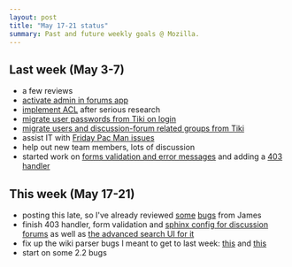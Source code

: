 ```yaml
--- 
layout: post
title: "May 17-21 status"
summary: Past and future weekly goals @ Mozilla.
---
```


## Last week (May 3-7)

* a few reviews
* [activate admin in forums app](https://bugzilla.mozilla.org/show_bug.cgi?id=564101)
* [implement ACL](https://bugzilla.mozilla.org/show_bug.cgi?id=561523) after serious research
* [migrate user passwords from Tiki on login](https://bugzilla.mozilla.org/show_bug.cgi?id=566907)
* [migrate users and discussion-forum related groups from Tiki](https://bugzilla.mozilla.org/show_bug.cgi?id=567291)
* assist IT with [Friday Pac Man issues](https://bugzilla.mozilla.org/show_bug.cgi?id=567409)
* help out new team members, lots of discussion
* started work on [forms validation and error messages](https://bugzilla.mozilla.org/show_bug.cgi?id=566110) and adding a [403 handler](https://bugzilla.mozilla.org/show_bug.cgi?id=567474)

## This week (May 17-21)

* posting this late, so I've already reviewed [some](https://bugzilla.mozilla.org/show_bug.cgi?id=564912) [bugs](https://bugzilla.mozilla.org/show_bug.cgi?id=568067) from James
* finish 403 handler, form validation and [sphinx config for discussion forums](https://bugzilla.mozilla.org/show_bug.cgi?id=562188) as well as [the advanced search UI for it](https://bugzilla.mozilla.org/show_bug.cgi?id=562203)
* fix up the wiki parser bugs I meant to get to last week: [this](https://bugzilla.mozilla.org/show_bug.cgi?id=566101) and [this](https://bugzilla.mozilla.org/show_bug.cgi?id=565801)
* start on some 2.2 bugs
